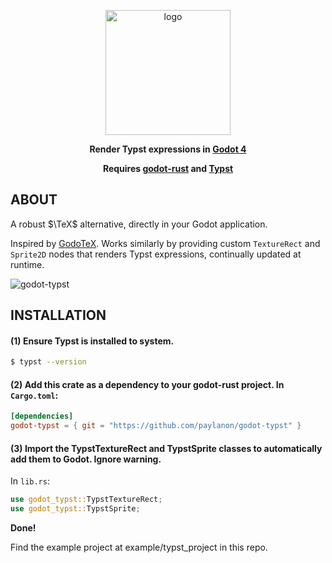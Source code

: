 <p align="center">
<img src="https://github.com/paylhorse/godot-typst/assets/74363924/61433620-8126-46a4-8deb-39c7eac1c5f1" alt="logo" width="200"/>
</p>
<p align="center">
<b>Render Typst expressions in <a href="https://github.com/godotengine/godot">Godot 4</a></b>
</p>
<p align="center">
<b>Requires <a href="https://github.com/godot-rust/gdext">godot-rust</a> and <a href="https://github.com/typst/typst">Typst</a></b>
</p>

## ABOUT
A robust $\TeX$ alternative, directly in your Godot application.

Inspired by [GodoTeX](https://github.com/file-acomplaint/GodoTeX). Works similarly by providing custom ```TextureRect``` and ```Sprite2D``` nodes that renders Typst expressions, continually updated at runtime.

![godot-typst](https://github.com/paylanon/godot-typst/assets/74363924/a1a0af08-8725-4c7d-8a80-f3adc60fd132)

## INSTALLATION
#### (1) Ensure Typst is installed to system.
```bash
$ typst --version
```
#### (2) Add this crate as a dependency to your godot-rust project. In ``Cargo.toml``:

```toml
[dependencies]
godot-typst = { git = "https://github.com/paylanon/godot-typst" }
```
#### (3) Import the TypstTextureRect and TypstSprite classes to automatically add them to Godot. Ignore warning. 

In ``lib.rs``:

```rs
use godot_typst::TypstTextureRect;
use godot_typst::TypstSprite;
```

**Done!**

Find the example project at example/typst_project in this repo.
